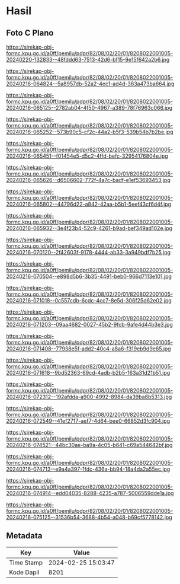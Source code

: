 # Hasil

## Foto C Plano

https://sirekap-obj-formc.kpu.go.id/a0ff/pemilu/pdpr/82/08/02/20/01/8208022001005-20240220-132833--48fddd63-7513-42d6-bf15-9e15f642a2b6.jpg

https://sirekap-obj-formc.kpu.go.id/a0ff/pemilu/pdpr/82/08/02/20/01/8208022001005-20240216-064824--5a8957db-52a2-4ec1-ad4d-363a473ba664.jpg

https://sirekap-obj-formc.kpu.go.id/a0ff/pemilu/pdpr/82/08/02/20/01/8208022001005-20240216-065125--2782ab04-4f50-4967-a389-78f76963c066.jpg

https://sirekap-obj-formc.kpu.go.id/a0ff/pemilu/pdpr/82/08/02/20/01/8208022001005-20240216-065252--573b90c5-cf2c-44a2-b5f3-539b54b7b2be.jpg

https://sirekap-obj-formc.kpu.go.id/a0ff/pemilu/pdpr/82/08/02/20/01/8208022001005-20240216-065451--f01454e5-d5c2-4ffd-befc-32954176804e.jpg

https://sirekap-obj-formc.kpu.go.id/a0ff/pemilu/pdpr/82/08/02/20/01/8208022001005-20240216-065626--d6506602-772f-4a7c-badf-e1ef53693453.jpg

https://sirekap-obj-formc.kpu.go.id/a0ff/pemilu/pdpr/82/08/02/20/01/8208022001005-20240216-065802--44796d22-a842-42aa-b5b1-5eef43cf6d4f.jpg

https://sirekap-obj-formc.kpu.go.id/a0ff/pemilu/pdpr/82/08/02/20/01/8208022001005-20240216-065932--3e4f23b4-52c9-4261-b9ad-bef349ad102e.jpg

https://sirekap-obj-formc.kpu.go.id/a0ff/pemilu/pdpr/82/08/02/20/01/8208022001005-20240216-070120--2f42603f-9178-4444-ab33-3a949bdf7b25.jpg

https://sirekap-obj-formc.kpu.go.id/a0ff/pemilu/pdpr/82/08/02/20/01/8208022001005-20240216-070504--e898d5b6-3b35-4491-beb0-966d7113e101.jpg

https://sirekap-obj-formc.kpu.go.id/a0ff/pemilu/pdpr/82/08/02/20/01/8208022001005-20240216-071018--0c557cdb-6cdc-4cc7-8e5d-306f25d62e02.jpg

https://sirekap-obj-formc.kpu.go.id/a0ff/pemilu/pdpr/82/08/02/20/01/8208022001005-20240216-071203--09aa4682-0027-45b2-9fcb-9afe4d44b3e3.jpg

https://sirekap-obj-formc.kpu.go.id/a0ff/pemilu/pdpr/82/08/02/20/01/8208022001005-20240216-071408--77938e5f-add2-40c4-a8a6-f319eb9d9e65.jpg

https://sirekap-obj-formc.kpu.go.id/a0ff/pemilu/pdpr/82/08/02/20/01/8208022001005-20240216-071618--9bd52363-69cd-4adb-b2b5-163a31d21b51.jpg

https://sirekap-obj-formc.kpu.go.id/a0ff/pemilu/pdpr/82/08/02/20/01/8208022001005-20240216-072312--192afdda-a900-4992-8984-da39ba8b5313.jpg

https://sirekap-obj-formc.kpu.go.id/a0ff/pemilu/pdpr/82/08/02/20/01/8208022001005-20240216-072549--41ef2717-aef7-4d64-bee0-66852d3fc904.jpg

https://sirekap-obj-formc.kpu.go.id/a0ff/pemilu/pdpr/82/08/02/20/01/8208022001005-20240216-074521--44bc30ae-ba9a-4c05-b641-c69a544642bf.jpg

https://sirekap-obj-formc.kpu.go.id/a0ff/pemilu/pdpr/82/08/02/20/01/8208022001005-20240216-074713--e9a4a397-1fdc-436a-bb94-18a4da2a55ec.jpg

https://sirekap-obj-formc.kpu.go.id/a0ff/pemilu/pdpr/82/08/02/20/01/8208022001005-20240216-074914--edd04035-8288-4235-a787-5006559dde1a.jpg

https://sirekap-obj-formc.kpu.go.id/a0ff/pemilu/pdpr/82/08/02/20/01/8208022001005-20240216-075125--31536b54-3688-4b54-a048-b69cf5778142.jpg


## Metadata

| Key        | Value               |
| ---------- | ------------------- |
| Time Stamp | 2024-02-25 15:03:47 |
| Kode Dapil | 8201                |



